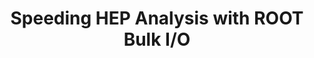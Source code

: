 ---
layout: default
title: Speeding HEP Analysis with ROOT Bulk I/O
authors: B Bockelman, Z Zhang and Oksana Shadura
conference: Journal of Physics - Conference Series, Volume 1525, 19th International Workshop on Advanced Computing and Analysis Techniques in Physics Research 11-15 March 2019, Saas-Fee, Switzerland
type: IO
doi: 10.1088/1742-6596/1525/1/012048
---